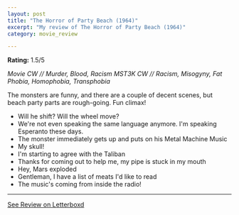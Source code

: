 ```yaml
---
layout: post
title: "The Horror of Party Beach (1964)"
excerpt: "My review of The Horror of Party Beach (1964)"
category: movie_review

---
```


**Rating:** 1.5/5

<i>Movie CW // Murder, Blood, Racism
MST3K CW // Racism, Misogyny, Fat Phobia, Homophobia, Transphobia</i>

The monsters are funny, and there are a couple of decent scenes, but beach party parts are rough-going. Fun climax!

* Will he shift? Will the wheel move?
* We're not even speaking the same language anymore. I'm speaking Esperanto these days.
* The monster immediately gets up and puts on his Metal Machine Music
* My skull!
* I'm starting to agree with the Taliban
* Thanks for coming out to help me, my pipe is stuck in my mouth
* Hey, Mars exploded
* Gentleman, I have a list of meats I'd like to read
* The music's coming from inside the radio!

<hr>

[See Review on Letterboxd](https://boxd.it/5Ta7Lt)
